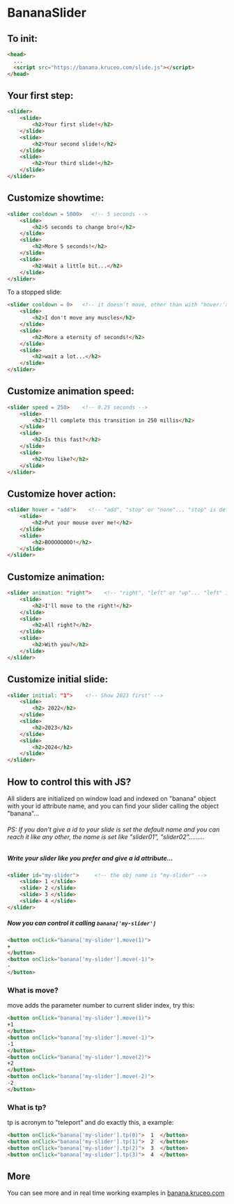 # BananaSlider
## To init: ##
```html
<head>
  ...
  <script src="https://banana.kruceo.com/slide.js"></script>
</head>
```

## Your first step: ##
```html
<slider>
    <slide>
        <h2>Your first slide!</h2>
    </slide>
    <slide>
        <h2>Your second slide!</h2>
    </slide>
    <slide>
        <h2>Your third slide!</h2>
    </slide>
</slider>
```

## Customize showtime: ##
```html
<slider cooldown = 5000>   <!-- 5 seconds -->
    <slide>           
        <h2>5 seconds to change bro!</h2>
    </slide>
    <slide>
        <h2>More 5 seconds!</h2>
    </slide>
    <slide>
        <h2>Wait a little bit...</h2>
    </slide>
</slider>
```
To a stopped slide:
```html
<slider cooldown = 0>   <!-- it doesn't move, other than with "hover:'add'" attribute or js script commands -->
    <slide>           
        <h2>I don't move any muscles</h2>
    </slide>
    <slide>
        <h2>More a eternity of seconds!</h2>
    </slide>
    <slide>
        <h2>wait a lot...</h2>
    </slide>
</slider>
```

## Customize animation speed: ##
```html
<slider speed = 250>    <!-- 0.25 seconds --> 
    <slide>
        <h2>I'll complete this transition in 250 millis</h2>
    </slide>
    <slide>
        <h2>Is this fast?</h2>
    </slide>
    <slide>
        <h2>You like?</h2>
    </slide>
</slider>
```

## Customize hover action: ##
```html
<slider hover = "add">    <!-- "add", "stop" or "none"... "stop" is default -->  
    <slide>                 
        <h2>Put your mouse over me!</h2>
    </slide>
    <slide>
        <h2>BOOOOOOOO!</h2>
    </slide>
</slider>
```

## Customize animation: ##
```html
<slider animation: "right">    <!-- "right", "left" or "up"... "left" is default -->  
    <slide>                 
        <h2>I'll move to the right!</h2>
    </slide>
    <slide>
        <h2>All right?</h2>
    </slide>
    <slide>
        <h2>With you?</h2>
    </slide>
</slider>
```

## Customize initial slide: ##
```html
<slider initial: "1">    <!-- Show 2023 first" -->  
    <slide>                 
        <h2> 2022</h2>
    </slide>
    <slide>
        <h2>2023</h2>
    </slide>
    <slide>
        <h2>2024</h2>
    </slide>
</slider>
```

## How to control this with JS?

All sliders are initialized on window load and indexed on "banana" object with your id attribute name, and you can find your slider calling the object "banana"...
<br/>
###### PS:  If you don't give a id to your slide is set the default name and you can reach it like any other, the name is set like "slider01", "slider02"......... ######

##### Write your slider like you prefer and give a id attribute... #####
```html
<slider id="my-slider">     <!-- the obj name is "my-slider" -->
    <slide> 1 </slide> 
    <slide> 2 </slide> 
    <slide> 3 </slide>
    <slide> 4 </slide>
</slider>
```
##### Now you can control it calling ```banana['my-slider']``` #####

```html
<button onClick="banana['my-slider'].move(1)">
+
</button>
<button onClick="banana['my-slider'].move(-1)">
-
</button>
```
### What is move? ###
move adds the parameter number to current slider index, try this:
```html
<button onClick="banana['my-slider'].move(1)">
+1
</button>
<button onClick="banana['my-slider'].move(-1)">
-1
</button>
<button onClick="banana['my-slider'].move(2)">
+2
</button>
<button onClick="banana['my-slider'].move(-2)">
-2
</button>
```
### What is tp? ###

tp is acronym to "teleport" and do exactly this, a example:
```html
<button onClick="banana['my-slider'].tp(0)">  1  </button>
<button onClick="banana['my-slider'].tp(1)">  2  </button>
<button onClick="banana['my-slider'].tp(2)">  3  </button>
<button onClick="banana['my-slider'].tp(3)">  4  </button>
```

## More ##

You can see more and in real time working examples in <a href='https://banana.kruceo.com'>banana.kruceo.com
